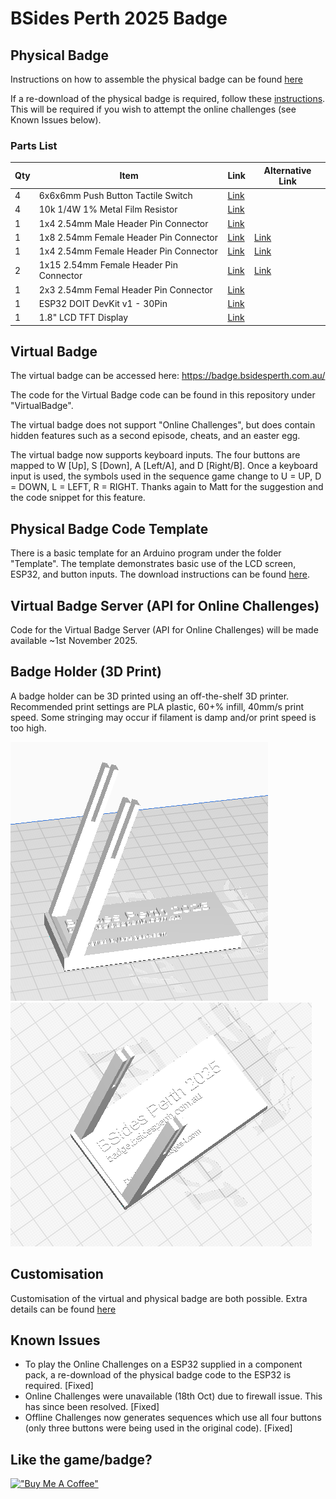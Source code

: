 # BSides Perth 2025 Badge

## Physical Badge

Instructions on how to assemble the physical badge can be found [here](docs/AssemblyInstructions.md)

If a re-download of the physical badge is required, follow these [instructions](docs/DownloadInstructions.md). This will be required if you wish to attempt the online challenges (see Known Issues below).

### Parts List

| Qty | Item | Link | Alternative Link |
| --- | --- | --- | --- |
| 4	| 6x6x6mm Push Button Tactile Switch | [Link](https://a.aliexpress.com/_mtKEuoZ) || 
| 4	| 10k 1/4W 1% Metal Film Resistor | [Link](https://a.aliexpress.com/_m0tmaNF) ||
| 1	| 1x4 2.54mm Male Header Pin Connector | [Link](https://a.aliexpress.com/_mLn1ap7) ||
| 1	| 1x8 2.54mm Female Header Pin Connector | [Link](https://a.aliexpress.com/_mquvebf) | [Link](https://a.aliexpress.com/_mNltGYh) |
| 1	| 1x4 2.54mm Female Header Pin Connector | [Link](https://a.aliexpress.com/_mquvebf) | [Link](https://a.aliexpress.com/_mNltGYh) |
| 2	| 1x15 2.54mm Female Header Pin Connector | [Link](https://a.aliexpress.com/_mquvebf) | [Link](https://a.aliexpress.com/_mNltGYh) |
| 1	| 2x3 2.54mm Femal Header Pin Connector	| [Link](https://a.aliexpress.com/_mK6bxvJ) ||
| 1	| ESP32 DOIT DevKit v1 - 30Pin | [Link](https://a.aliexpress.com/_mr7LSPJ) ||
| 1	| 1.8" LCD TFT Display | [Link](https://a.aliexpress.com/_mPspKyp) ||

## Virtual Badge

The virtual badge can be accessed here: https://badge.bsidesperth.com.au/

The code for the Virtual Badge code can be found in this repository under "VirtualBadge".

The virtual badge does not support "Online Challenges", but does contain hidden features such as a second episode, cheats, and an easter egg.

The virtual badge now supports keyboard inputs. The four buttons are mapped to W [Up], S [Down], A [Left/A], and D [Right/B]. Once a keyboard input is used, the symbols used in the sequence game change to U = UP, D = DOWN, L = LEFT, R = RIGHT. Thanks again to Matt for the suggestion and the code snippet for this feature. 

## Physical Badge Code Template

There is a basic template for an Arduino program under the folder "Template". The template demonstrates basic use of the LCD screen, ESP32, and button inputs. The download instructions can be found [here](docs/DownloadInstructions.md).

## Virtual Badge Server (API for Online Challenges)

Code for the Virtual Badge Server (API for Online Challenges) will be made available ~1st November 2025.

## Badge Holder (3D Print)

A badge holder can be 3D printed using an off-the-shelf 3D printer. Recommended print settings are PLA plastic, 60+% infill, 40mm/s print speed. Some stringing may occur if filament is damp and/or print speed is too high.

![](/BadgeHolder_3DPrint/Screenshot1.png) ![](/BadgeHolder_3DPrint/Screenshot4.png)

## Customisation

Customisation of the virtual and physical badge are both possible. Extra details can be found [here](docs/Customisation.md)

## Known Issues

- To play the Online Challenges on a ESP32 supplied in a component pack, a re-download of the physical badge code to the ESP32 is required. [Fixed]
- Online Challenges were unavailable (18th Oct) due to firewall issue. This has since been resolved. [Fixed]
- Offline Challenges now generates sequences which use all four buttons (only three buttons were being used in the original code). [Fixed]

## Like the game/badge?

[!["Buy Me A Coffee"](https://www.buymeacoffee.com/assets/img/custom_images/orange_img.png)](https://buymeacoffee.com/badges4dotcom)